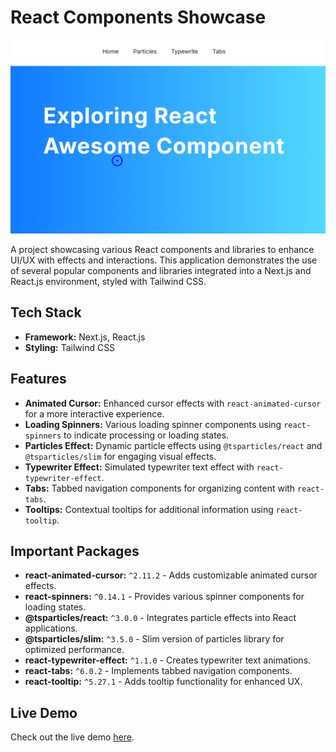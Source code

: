 # React Components Showcase

![React Awesome Components](image.png)


A project showcasing various React components and libraries to enhance UI/UX with effects and interactions. This application demonstrates the use of several popular components and libraries integrated into a Next.js and React.js environment, styled with Tailwind CSS.

## Tech Stack

- **Framework:** Next.js, React.js
- **Styling:** Tailwind CSS

## Features

- **Animated Cursor:** Enhanced cursor effects with `react-animated-cursor` for a more interactive experience.
- **Loading Spinners:** Various loading spinner components using `react-spinners` to indicate processing or loading states.
- **Particles Effect:** Dynamic particle effects using `@tsparticles/react` and `@tsparticles/slim` for engaging visual effects.
- **Typewriter Effect:** Simulated typewriter text effect with `react-typewriter-effect`.
- **Tabs:** Tabbed navigation components for organizing content with `react-tabs`.
- **Tooltips:** Contextual tooltips for additional information using `react-tooltip`.

## Important Packages

- **react-animated-cursor:** `^2.11.2` - Adds customizable animated cursor effects.
- **react-spinners:** `^0.14.1` - Provides various spinner components for loading states.
- **@tsparticles/react:** `^3.0.0` - Integrates particle effects into React applications.
- **@tsparticles/slim:** `^3.5.0` - Slim version of particles library for optimized performance.
- **react-typewriter-effect:** `^1.1.0` - Creates typewriter text animations.
- **react-tabs:** `^6.0.2` - Implements tabbed navigation components.
- **react-tooltip:** `^5.27.1` - Adds tooltip functionality for enhanced UX.

## Live Demo

Check out the live demo [here](https://react-awesome-components.netlify.app).